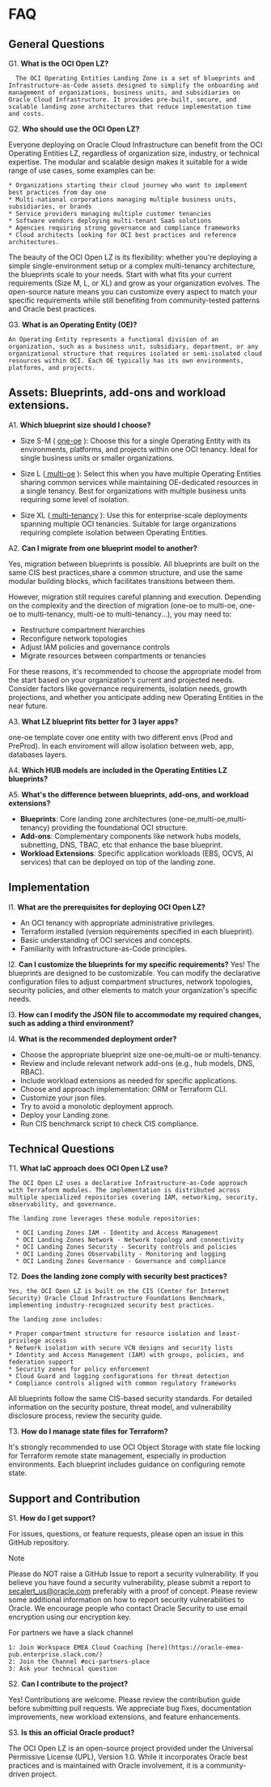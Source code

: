 # FAQ

## General Questions

G1. **What is the OCI Open LZ?**
   
      The OCI Operating Entities Landing Zone is a set of blueprints and Infrastructure-as-Code assets designed to simplify the onboarding and management of organizations, business units, and subsidiaries on Oracle Cloud Infrastructure. It provides pre-built, secure, and scalable landing zone architectures that reduce implementation time and costs.

G2. **Who should use the OCI Open LZ?**
   
   Everyone deploying on Oracle Cloud Infrastructure can benefit from the OCI Operating Entities LZ, regardless of organization size, industry, or technical expertise. The modular and scalable design makes it suitable for a wide range of use cases, some examples can be:

    * Organizations starting their cloud journey who want to implement best practices from day one
    * Multi-national corporations managing multiple business units, subsidiaries, or brands
    * Service providers managing multiple customer tenancies
    * Software vendors deploying multi-tenant SaaS solutions
    * Agencies requiring strong governance and compliance frameworks
    * Cloud architects looking for OCI best practices and reference architectures.
  
   The beauty of the OCI Open LZ is its flexibility: whether you're deploying a simple single-environment setup or a complex multi-tenancy architecture, the blueprints scale to your needs. Start with what fits your current requirements (Size M, L, or XL) and grow as your organization evolves. The open-source nature means you can customize every aspect to match your specific requirements while still benefiting from community-tested patterns and Oracle best practices.


G3. **What is an Operating Entity (OE)?**
   
    An Operating Entity represents a functional division of an organization, such as a business unit, subsidiary, department, or any organizational structure that requires isolated or semi-isolated cloud resources within OCI. Each OE typically has its own environments, platforms, and projects.

## Assets: Blueprints, add-ons and workload extensions.

A1. **Which blueprint size should I choose?**

   * Size S-M ( [one-oe](https://github.com/oci-landing-zones/oci-landing-zone-operating-entities/tree/master/blueprints/one-oe) ): Choose this for a single Operating Entity with its environments, platforms, and projects within one OCI tenancy. Ideal for single business units or smaller organizations.
     
   * Size L ([ multi-oe](https://github.com/oci-landing-zones/oci-landing-zone-operating-entities/tree/master/blueprints/multi-oe) ): Select this when you have multiple Operating Entities sharing common services while maintaining OE-dedicated resources in a single tenancy. Best for organizations with multiple business units requiring some level of isolation.

   * Size XL ([ multi-tenancy](https://github.com/oci-landing-zones/oci-landing-zone-operating-entities/tree/master/blueprints/multi-tenancy) ): Use this for enterprise-scale deployments spanning multiple OCI tenancies. Suitable for large organizations requiring complete isolation between Operating Entities.

A2. **Can I migrate from one blueprint model to another?**

  Yes, migration between blueprints is possible. All blueprints are built on the same CIS best practices,share a common structure, and use the same modular building blocks, which facilitates transitions between them.

  However, migration still requires careful planning and execution. Depending on the complexity and the direction of migration (one-oe to multi-oe, one-oe to multi-tenancy, multi-oe to multi-tenancy...), you may need to:

  * Restructure compartment hierarchies
  * Reconfigure network topologies
  * Adjust IAM policies and governance controls
  * Migrate resources between compartments or tenancies

  For these reasons, it's recommended to choose the appropriate model from the start based on your organization's current and projected needs. Consider factors like governance requirements, isolation needs, growth projections, and whether you anticipate adding new Operating Entities in the near future.

A3. **What LZ blueprint fits better for 3 layer apps?**

one-oe template cover one entity with two different envs (Prod and PreProd).
In each enviroment will allow isolation between web, app, databases layers.

A4. **Which HUB models are included in the Operating Entities LZ blueprints?**

A5. **What's the difference between blueprints, add-ons, and workload extensions?**

   * **Blueprints**: Core landing zone architectures (one-oe,multi-oe,multi-tenancy) providing the foundational OCI structure.
   * **Add-ons**: Complementary components like network hubs models, subnetting, DNS, TBAC, etc  that enhance the base blueprint.
   * **Workload Extensions**: Specific application workloads (EBS, OCVS, AI services) that can be deployed on top of the landing zone.

## Implementation

I1. **What are the prerequisites for deploying OCI Open LZ?**

   * An OCI tenancy with appropriate administrative privileges.
   * Terraform installed (version requirements specified in each blueprint).
   * Basic understanding of OCI services and concepts.
   * Familiarity with Infrastructure-as-Code principles.

I2. **Can I customize the blueprints for my specific requirements?**
    Yes! The blueprints are designed to be customizable. You can modify the declarative configuration files to adjust compartment structures, network topologies, security policies, and other elements to match your organization's specific needs.

I3. **How can I modify the JSON file to accommodate my required changes, such as adding a third environment?**

I4. **What is the recommended deployment order?**

   * Choose the appropriate blueprint size one-oe,multi-oe or multi-tenancy.
   * Review and include relevant network add-ons (e.g., hub models, DNS, RBAC).
   * Include workload extensions as needed for specific applications.
   * Choose and approach implementation: ORM or Terraform CLI.
   * Customize your json files.
   * Try to avoid a monolotic deployment approch.
   * Deploy your Landing zone.
   * Run CIS benchmarck script to check CIS compliance.


## Technical Questions

T1. **What IaC approach does OCI Open LZ use?**
    
    The OCI Open LZ uses a declarative Infrastructure-as-Code approach with Terraform modules. The implementation is distributed across multiple specialized repositories covering IAM, networking, security, observability, and governance.

    The landing zone leverages these module repositories:

      * OCI Landing Zones IAM - Identity and Access Management
      * OCI Landing Zones Network - Network topology and connectivity
      * OCI Landing Zones Security - Security controls and policies
      * OCI Landing Zones Observability - Monitoring and logging
      * OCI Landing Zones Governance - Governance and compliance

T2. **Does the landing zone comply with security best practices?**
    
    Yes, the OCI Open LZ is built on the CIS (Center for Internet Security) Oracle Cloud Infrastructure Foundations Benchmark, implementing industry-recognized security best practices. 
    
    The landing zone includes:

    * Proper compartment structure for resource isolation and least-privilege access
    * Network isolation with secure VCN designs and security lists
    * Identity and Access Management (IAM) with groups, policies, and federation support
    * Security zones for policy enforcement
    * Cloud Guard and logging configurations for threat detection
    * Compliance controls aligned with common regulatory frameworks

All blueprints follow the same CIS-based security standards. For detailed information on the security posture, threat model, and vulnerability disclosure process, review the security guide.

T3.  **How do I manage state files for Terraform?**
    
  It's strongly recommended to use OCI Object Storage with state file locking for Terraform remote state management, especially in production environments. Each blueprint includes guidance on configuring remote state.

## Support and Contribution

S1. **How do I get support?**
  
  For issues, questions, or feature requests, please open an issue in this GitHub repository.  

  > [!NOTE]
  Please do NOT raise a GitHub Issue to report a security vulnerability. If you believe you have found a security vulnerability, please submit a report to secalert_us@oracle.com preferably with a proof of concept. Please review some additional information on how to report security vulnerabilities to Oracle. We encourage people who contact Oracle Security to use email encryption using our encryption key.
    
  For partners we have a slack channel

    1: Join Workspace EMEA Cloud Coaching [here](https://oracle-emea-pub.enterprise.slack.com/)
    2: Join the Channel #oci-partners-place
    3: Ask your technical question

  
S2. **Can I contribute to the project?**
    
  Yes! Contributions are welcome. Please review the contribution guide before submitting pull requests. We appreciate bug fixes, documentation improvements, new workload extensions, and feature enhancements.

S3. **Is this an official Oracle product?**
    
  The OCI Open LZ is an open-source project provided under the Universal Permissive License (UPL), Version 1.0. While it incorporates Oracle best practices and is maintained with Oracle involvement, it is a community-driven project.
